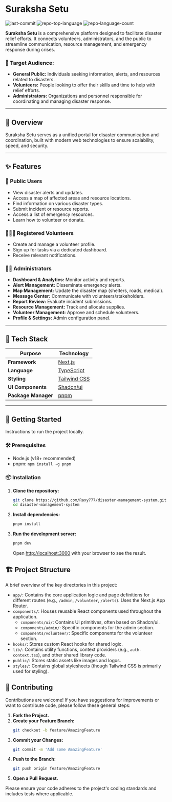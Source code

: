 # Suraksha Setu

<p align="left">
	<img src="https://img.shields.io/github/last-commit/Raxy777/disaster-management-system?style=default&logo=git&logoColor=white&color=0080ff" alt="last-commit">
	<img src="https://img.shields.io/github/languages/top/Raxy777/disaster-management-system?style=default&color=0080ff" alt="repo-top-language">
	<img src="https://img.shields.io/github/languages/count/Raxy777/disaster-management-system?style=default&color=0080ff" alt="repo-language-count">
</p>

**Suraksha Setu** is a comprehensive platform designed to facilitate disaster relief efforts. It connects volunteers, administrators, and the public to streamline communication, resource management, and emergency response during crises.

### 🎯 Target Audience:

- **General Public:** Individuals seeking information, alerts, and resources related to disasters.
- **Volunteers:** People looking to offer their skills and time to help with relief efforts.
- **Administrators:** Organizations and personnel responsible for coordinating and managing disaster response.
---

## 📖 Overview

Suraksha Setu serves as a unified portal for disaster communication and coordination, built with modern web technologies to ensure scalability, speed, and security.

---

## ✨ Features

### 🧍 Public Users
- View disaster alerts and updates.
- Access a map of affected areas and resource locations.
- Find information on various disaster types.
- Submit incident or resource reports.
- Access a list of emergency resources.
- Learn how to volunteer or donate.

### 🧑‍🤝‍🧑 Registered Volunteers
- Create and manage a volunteer profile.
- Sign up for tasks via a dedicated dashboard.
- Receive relevant notifications.

### 🧑‍💼 Administrators
- **Dashboard & Analytics:** Monitor activity and reports.
- **Alert Management:** Disseminate emergency alerts.
- **Map Management:** Update the disaster map (shelters, roads, medical).
- **Message Center:** Communicate with volunteers/stakeholders.
- **Report Review:** Evaluate incident submissions.
- **Resource Management:** Track and allocate supplies.
- **Volunteer Management:** Approve and schedule volunteers.
- **Profile & Settings:** Admin configuration panel.

---

## 🧰 Tech Stack

| Purpose             | Technology                                                                 |
|---------------------|----------------------------------------------------------------------------|
| **Framework**       | [Next.js](https://nextjs.org/)                                             |
| **Language**        | [TypeScript](https://www.typescriptlang.org/)                              |
| **Styling**         | [Tailwind CSS](https://tailwindcss.com/)                                   |
| **UI Components**   | [Shadcn/ui](https://ui.shadcn.com/)                                        |
| **Package Manager** | [pnpm](https://pnpm.io/)                                                   |

---

## 🚀 Getting Started

Instructions to run the project locally.

### 🛠️ Prerequisites

- Node.js (v18+ recommended)
- pnpm: `npm install -g pnpm`

### 📦 Installation

1.  **Clone the repository:**
    ```bash
    git clone https://github.com/Raxy777/disaster-management-system.git
    cd disaster-management-system
    ```

2.  **Install dependencies:**
    ```bash
    pnpm install
    ```

3.  **Run the development server:**
    ```bash
    pnpm dev
    ```
    Open [http://localhost:3000](http://localhost:3000) with your browser to see the result.

## 🏗️ Project Structure

A brief overview of the key directories in this project:

*   `app/`: Contains the core application logic and page definitions for different routes (e.g., `/admin`, `/volunteer`, `/alerts`). Uses the Next.js App Router.
*   `components/`: Houses reusable React components used throughout the application.
    *   `components/ui/`: Contains UI primitives, often based on Shadcn/ui.
    *   `components/admin/`: Specific components for the admin section.
    *   `components/volunteer/`: Specific components for the volunteer section.
*   `hooks/`: Stores custom React hooks for shared logic.
*   `lib/`: Contains utility functions, context providers (e.g., `auth-context.tsx`), and other shared library code.
*   `public/`: Stores static assets like images and logos.
*   `styles/`: Contains global stylesheets (though Tailwind CSS is primarily used for styling).

## 🤝 Contributing

Contributions are welcome! If you have suggestions for improvements or want to contribute code, please follow these general steps:

1.  **Fork the Project.**
2.  **Create your Feature Branch:**
    ```bash
    git checkout -b feature/AmazingFeature
    ```
3.  **Commit your Changes:**
    ```bash
    git commit -m 'Add some AmazingFeature'
    ```
4.  **Push to the Branch:**
    ```bash
    git push origin feature/AmazingFeature
    ```
5.  **Open a Pull Request.**

Please ensure your code adheres to the project's coding standards and includes tests where applicable.
